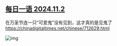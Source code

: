 <!--1730606070000-->
[每日一语 2024.11.2](https://chinadigitaltimes.net/chinese/712794.html)
------

<p>在万圣节连一只“可爱鬼”没有见到，这才真的是见鬼了 <a href="https://chinadigitaltimes.net/chinese/712629.html">https://chinadigitaltimes.net/chinese/712629.html</a></p><p><img decoding="async" src="https://chinadigitaltimes.net/chinese/files/2024/11/20241102_dailyquote.png" alt="img"></p><div class="addtoany_share_save_container addtoany_content addtoany_content_bottom"><div class="a2a_kit a2a_kit_size_32 addtoany_list" data-a2a-url="https://chinadigitaltimes.net/chinese/712794.html" data-a2a-title="每日一语 2024.11.2"><a class="a2a_button_facebook" href="https://www.addtoany.com/add_to/facebook?linkurl=https%3A%2F%2Fchinadigitaltimes.net%2Fchinese%2F712794.html&amp;linkname=%E6%AF%8F%E6%97%A5%E4%B8%80%E8%AF%AD%202024.11.2" title="Facebook" rel="nofollow noopener" target="_blank"></a><a class="a2a_button_twitter" href="https://www.addtoany.com/add_to/twitter?linkurl=https%3A%2F%2Fchinadigitaltimes.net%2Fchinese%2F712794.html&amp;linkname=%E6%AF%8F%E6%97%A5%E4%B8%80%E8%AF%AD%202024.11.2" title="Twitter" rel="nofollow noopener" target="_blank"></a><a class="a2a_button_telegram" href="https://www.addtoany.com/add_to/telegram?linkurl=https%3A%2F%2Fchinadigitaltimes.net%2Fchinese%2F712794.html&amp;linkname=%E6%AF%8F%E6%97%A5%E4%B8%80%E8%AF%AD%202024.11.2" title="Telegram" rel="nofollow noopener" target="_blank"></a><a class="a2a_button_reddit" href="https://www.addtoany.com/add_to/reddit?linkurl=https%3A%2F%2Fchinadigitaltimes.net%2Fchinese%2F712794.html&amp;linkname=%E6%AF%8F%E6%97%A5%E4%B8%80%E8%AF%AD%202024.11.2" title="Reddit" rel="nofollow noopener" target="_blank"></a><a class="a2a_button_whatsapp" href="https://www.addtoany.com/add_to/whatsapp?linkurl=https%3A%2F%2Fchinadigitaltimes.net%2Fchinese%2F712794.html&amp;linkname=%E6%AF%8F%E6%97%A5%E4%B8%80%E8%AF%AD%202024.11.2" title="WhatsApp" rel="nofollow noopener" target="_blank"></a><a class="a2a_button_email" href="https://www.addtoany.com/add_to/email?linkurl=https%3A%2F%2Fchinadigitaltimes.net%2Fchinese%2F712794.html&amp;linkname=%E6%AF%8F%E6%97%A5%E4%B8%80%E8%AF%AD%202024.11.2" title="Email" rel="nofollow noopener" target="_blank"></a><a class="a2a_button_copy_link" href="https://www.addtoany.com/add_to/copy_link?linkurl=https%3A%2F%2Fchinadigitaltimes.net%2Fchinese%2F712794.html&amp;linkname=%E6%AF%8F%E6%97%A5%E4%B8%80%E8%AF%AD%202024.11.2" title="Copy Link" rel="nofollow noopener" target="_blank"></a><a class="a2a_dd addtoany_share_save addtoany_share" href="https://www.addtoany.com/share"></a></div></div>
